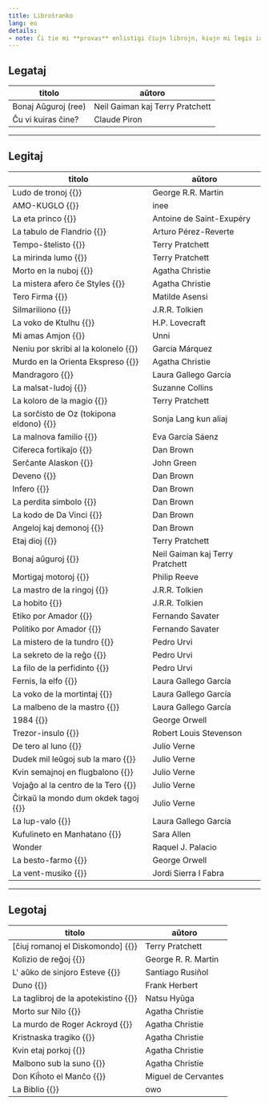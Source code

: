 ```yaml
---
title: Libroŝranko
lang: eo
details:
- note: Ĉi tie mi **provas** enlistigi ĉiujn librojn, kiujn mi legis iam la lastajn jarojn, kaj ankaŭ tiujn, kiujn mi volas legi :3
---
```


## Legataj

| titolo | aŭtoro |
| -------------- | ------------------ |
| Bonaj Aŭguroj (ree) | Neil Gaiman kaj Terry Pratchett |
| Ĉu vi kuiras ĉine? | Claude Piron |

---

## Legitaj

| titolo | aŭtoro |
| ------------------------------------------------------------------------------------- | ------------------------------- |
| Ludo de tronoj {{<note text="A game of thrones">}} | George R.R. Martin |
| AMO-KUGLO {{<note text="ラブ・バレット (LOVE-BULLET)">}} | inee |
| La eta princo {{<note text="Le petit prince">}} | Antoine de Saint-Exupéry |
| La tabulo de Flandrio {{<note text="La tabla de Flandes">}} | Arturo Pérez-Reverte |
| Tempo-ŝtelisto {{<note text="Time thief">}} | Terry Pratchett |
| La mirinda lumo {{<note text="The light fantastic">}} | Terry Pratchett |
| Morto en la nuboj {{<note text="Death in the clouds">}} | Agatha Christie |
| La mistera afero ĉe Styles {{<note text="The mysterious affair at Styles">}} | Agatha Christie |
| Tero Firma {{<note text="Tierra Firme">}} | Matilde Asensi |
| Silmariliono {{<note text="The Silmarillion">}} | J.R.R. Tolkien |
| La voko de Ktulhu {{<note text="The call of Cthulhu">}} | H.P. Lovecraft |
| Mi amas Amjon {{<note text="나는 에이미를 사랑해">}} | Unni |
| Neniu por skribi al la kolonelo {{<note text="El coronel no tiene quien le escriba">}} | García Márquez |
| Murdo en la Orienta Ekspreso {{<note text="Murder on the Orient Express">}} | Agatha Christie |
| Mandragoro {{<note text="Mandrágora">}} | Laura Gallego García |
| La malsat-ludoj {{<note text="The Hunger Games">}} | Suzanne Collins |
| La koloro de la magio {{<note text="The colour of magic">}} | Terry Pratchett |
| La sorĉisto de Oz (tokipona eldono) {{<note text="<span class='sp'>jan [o suli uta] pi wawa nasa</span> / The wonderful wizard of Oz (toki pona edition)">}} | Sonja Lang kun aliaj |
| La malnova familio {{<note text="La vieja familia">}} | Eva García Sáenz |
| Cifereca fortikaĵo {{<note text="Digital fortress">}} | Dan Brown |
| Serĉante Alaskon {{<note text="Looking for Alaska">}} | John Green |
| Deveno {{<note text="Origin">}} | Dan Brown |
| Infero {{<note text="Inferno">}} | Dan Brown |
| La perdita simbolo {{<note text="The lost symbol">}} | Dan Brown |
| La kodo de Da Vinci {{<note text="The Da Vinci code">}} | Dan Brown |
| Angeloj kaj demonoj {{<note text="Angels and demons">}} | Dan Brown |
| Etaj dioj {{<note text="Small gods">}} | Terry Pratchett |
| Bonaj aŭguroj {{<note text="Good omens">}} | Neil Gaiman kaj Terry Pratchett |
| Mortigaj motoroj {{<note text="Mortal engines">}} | Philip Reeve |
| La mastro de la ringoj {{<note text="The lord of the rings">}} | J.R.R. Tolkien |
| La hobito {{<note text="The Hobbit">}} | J.R.R. Tolkien |
| Etiko por Amador {{<note text="Ética para Amador">}} | Fernando Savater |
| Politiko por Amador {{<note text="Política para Amador">}} | Fernando Savater |
| La mistero de la tundro {{<note text="El misterio de la tundra">}} | Pedro Urvi |
| La sekreto de la reĝo {{<note text="El secreto del rey">}} | Pedro Urvi |
| La filo de la perfidinto {{<note text="El hijo del traidor">}} | Pedro Urvi |
| Fernis, la elfo {{<note text="Fernis, el elfo">}} | Laura Gallego García |
| La voko de la mortintaj {{<note text="La llamada de los muertos">}} | Laura Gallego García |
| La malbeno de la mastro {{<note text="La maldición del maestro">}} | Laura Gallego García |
| 1984 {{<note text="Nineteen eighty-four">}} | George Orwell |
| Trezor-insulo {{<note text="Treasure island">}} | Robert Louis Stevenson |
| De tero al luno {{<note text="De la Terre à la Lune">}} | Julio Verne |
| Dudek mil leŭgoj sub la maro {{<note text="Vingt mille lieues sous les mers">}} | Julio Verne |
| Kvin semajnoj en flugbalono {{<note text="Cinq semaines en ballon">}} | Julio Verne |
| Vojaĝo al la centro de la Tero {{<note text="Voyage au centre de la Terre">}} | Julio Verne |
| Ĉirkaŭ la mondo dum okdek tagoj {{<note text="Le tour du monde en quatre-vingts jours">}} | Julio Verne |
| La lup-valo {{<note text="El valle de los lobos">}} | Laura Gallego García |
| Kufulineto en Manhatano {{<note text="Caperucita en Manhattan">}} | Sara Allen |
| Wonder | Raquel J. Palacio |
| La besto-farmo {{<note text="Animal farm">}} | George Orwell |
| La vent-musiko {{<note text="La música del viento">}} | Jordi Sierra I Fabra |

---

## Legotaj

| titolo | aŭtoro |
| ------------------------------- | ------------------- |
| [ĉiuj romanoj el Diskomondo] {{<note text="Discworld">}} | Terry Pratchett |
| Kolizio de reĝoj {{<note text="A clash of kings">}} | George R. R. Martin |
| L' aŭko de sinjoro Esteve {{<note text="L'auca del senjor Esteve">}} | Santiago Rusiñol |
| Duno {{<note text="Dune">}} | Frank Herbert |
| La taglibroj de la apotekistino {{<note text="薬屋のひとりごと">}} | Natsu Hyūga |
| Morto sur Nilo {{<note text="Death on the Nile">}} | Agatha Christie |
| La murdo de Roger Ackroyd {{<note text="The murder of Roger Ackroyd">}} | Agatha Christie |
| Kristnaska tragiko {{<note text="A christmas tragedy">}} | Agatha Christie |
| Kvin etaj porkoj {{<note text="Five little pigs">}} | Agatha Christie |
| Malbono sub la suno {{<note text="Evil under the sun">}} | Agatha Christie |
| Don Kiĥoto el Manĉo {{<note text="Don Quijote de la Mancha">}} | Miguel de Cervantes |
| La Biblio {{<note text="ביבליה / ܟܬܒܐ ܩܕܝܫܐ / Αγία Γραφή">}} | owo |
